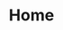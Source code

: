 ---
html_title: Home
layout: 2006_home
old_website: true
permalink: /82.html
published: true
title: Home
---